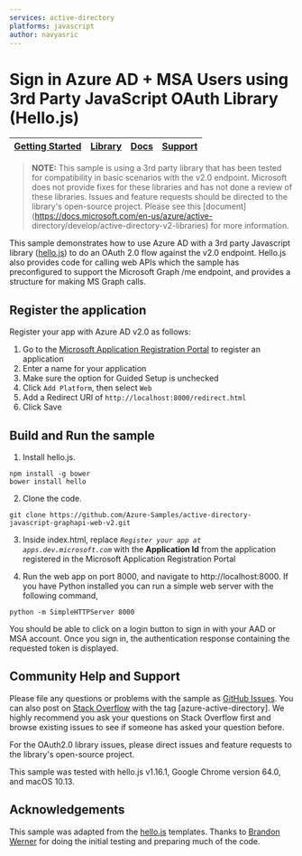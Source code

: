 ```yaml
---
services: active-directory
platforms: javascript
author: navyasric
---
```


# Sign in Azure AD + MSA Users using 3rd Party JavaScript OAuth Library (Hello.js)
| [Getting Started](https://apps.dev.microsoft.com/portal/register-app)| [Library](https://github.com/MrSwitch/hello.js) | [Docs](https://aka.ms/aadv2) | [Support](README.md#community-help-and-support)
| --- | --- | --- | --- |
> **NOTE:** This sample is using a 3rd party library that has been tested for compatibility in basic scenarios with the v2.0 endpoint.     Microsoft does not provide fixes for these libraries and has not done a review of these libraries.  Issues and feature requests should   be directed to the library's open-source project. Please see this [document](https://docs.microsoft.com/en-us/azure/active- directory/develop/active-directory-v2-libraries) for more information.   
> 
>

This sample demonstrates how to use Azure AD with a 3rd party Javascript library ([hello.js](https://github.com/MrSwitch/hello.js)) to  do an OAuth 2.0 flow against the v2.0 endpoint.  Hello.js also provides code for calling web APIs which the sample has preconfigured to support the Microsoft Graph /me endpoint, and provides a structure for making MS Graph calls.  

## Register the application

Register your app with Azure AD v2.0 as follows:
1. Go to the [Microsoft Application Registration Portal](https://apps.dev.microsoft.com/portal/register-app) to register an application
2. Enter a name for your application
3. Make sure the option for Guided Setup is unchecked
4. Click `Add Platform`, then select `Web`
5. Add a Redirect URI of `http://localhost:8000/redirect.html`
6. Click Save 

## Build and Run the sample

1. Install hello.js.

  ```
  npm install -g bower
  bower install hello
  ```
  
2. Clone the code.
  ```
  git clone https://github.com/Azure-Samples/active-directory-javascript-graphapi-web-v2.git
  ```

3. Inside index.html, replace *``Register your app at apps.dev.microsoft.com``* with the **Application Id** from the application registered in the Microsoft Application Registration Portal

4. Run the web app on port 8000, and navigate to http://localhost:8000. If you have Python installed you can run a simple web server with the following command, 

  ```
  python -m SimpleHTTPServer 8000
  ```
You should be able to click on a login button to sign in with your AAD or MSA account. Once you sign in, the authentication response containing the requested token is displayed.

## Community Help and Support

Please file any questions or problems with the sample as [GitHub Issues](../../issues). You can also post on [Stack Overflow](http://stackoverflow.com/questions/tagged/azure-active-directory) with the tag [azure-active-directory]. We highly recommend you ask your questions on Stack Overflow first and browse existing issues to see if someone has asked your question before.

For the OAuth2.0 library issues, please direct issues and feature requests to the library's open-source project.

This sample was tested with hello.js v1.16.1, Google Chrome version 64.0, and macOS 10.13.

## Acknowledgements

This sample was adapted from the [hello.js](https://github.com/MrSwitch/hello.js) templates. Thanks to [Brandon Werner](https://github.com/brandwe) for doing the initial testing and preparing much of the code. 


